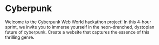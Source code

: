 # Cyberpunk
Welcome to the Cyberpunk Web World hackathon project! In this 4-hour sprint, we invite you to immerse yourself in the neon-drenched, dystopian future of cyberpunk. Create a website that captures the essence of this thrilling genre.
